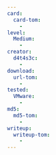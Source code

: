 ```yaml
---
card:
  card-tom:
    -
level:
  Medium:
    -
creator:
  d4t4s3c:
    -
download:
  url-tom:
    -
tested:
  VMware:
    -
md5:
  md5-tom:
    -
writeup:
  writeup-tom:
    -
---
```

